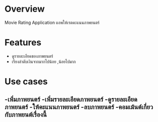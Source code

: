 Overview
========
 Movie Rating Application
 แอพให้เรตคะแนนภาพยนตร์

Features
========

- ดูรายละเอียดของภาพยนตร์
- เรียงลำดับเงินจากมากไปน้อย ,น้อยไปมาก


Use cases
=========
 -เพิ่มภาพยนตร์
 -เพิ่มรายละเอียดภาพยนตร์
 -ดูรายละเอียดภาพยนตร์
 -ให้คะแนนภาพยนตร์
 -ลบภาพยนตร์
 -คอมเม้นต์เกี่ยวกับภาพยนต์เรื่องนี้
------------